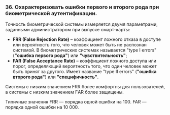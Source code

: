 ### 36. Охарактеризовать ошибки первого и второго рода при биометрической аутентификации.

Точность биометрической системы измеряется двумя параметрами, заданными администратором при выпуске смарт-карты:

- **FRR (False Rejection Rate)** – коэффициент ложного отказа в доступе или вероятность того, что человек может быть не распознан системой. В биометрических системах называется "type I errors" (**"ошибка первого рода"**) или **"чувствительность"**;
- **FAR (False Acceptance Rate)** – коэффициент ложного доступа или порог, определяющий вероятность того, что один человек может быть принят за другого. Имеет название "type II errors" (**"ошибка второго рода"**) или **"специфичность"**.

Системы с низким значением FRR более комфортны для пользователей, а системы с низким значением FАR более защищены.

Типичные значения FRR — порядка одной ошибки на 100. FAR — порядка одной ошибки на 10 000. 
